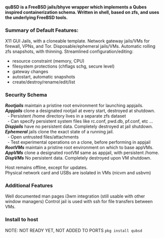 #### quBSD is a FreeBSD jails/bhyve wrapper which implements a Qubes inspired containerization schema. Written in shell, based on zfs, and uses the underlying FreeBSD tools.

### Summary of Default Features: 

X11 GUI Jails, with a cloneable template.
Network gateway jails/VMs for firewall, VPNs, and Tor.
Disposable/ephemeral jails/VMs. 
Automatic rolling zfs snapshots, with thinning.
Streamlined configuration/editing:
- resource constraint (memory, CPU)
- filesystem protections (chflags schg, secure level)
- gateway changes
- autostart, automatic snapshots
- create/destroy/rename/edit/list

### Security Schema
***Rootjails*** maintain a pristine root environment for launching appjails.   
***Appjails*** clone a designated rootjail at every start, destroyed at shutdown.   
&nbsp;&nbsp;- Persistent /home directory lives in a separate zfs dataset   
&nbsp;&nbsp;- Can specify persistent system files like rc.conf, pwd.db, pf.conf, etc ...   
***Dispjails*** have no persistent data. Completely destroyed at jail shutdown.   
***Ephemeral*** jails clone the exact state of a running jail.   
&nbsp;&nbsp;- Open untrusted files/attachments    
&nbsp;&nbsp;- Test experimental operations on a clone, before performing in appjail   
***RootVMs*** maintain a pristine root environment on which to base appVMs.   
***AppVMs*** clone a designated rootVM same as appjail, with persistent /home.   
***DispVMs*** No persistent data. Completely destroyed upon VM shutdown.   

Host remains offline, except for updates.    
Physical network card and USBs are isolated in VMs (nicvm and usbvm)

### Additional Features
Well documented man pages
i3wm integration (still usable with other window managers)
Control jail is used with ssh for file transfers between VMs.

### Install to host
NOTE: NOT READY YET, NOT ADDED TO PORTS `pkg install qubsd`

